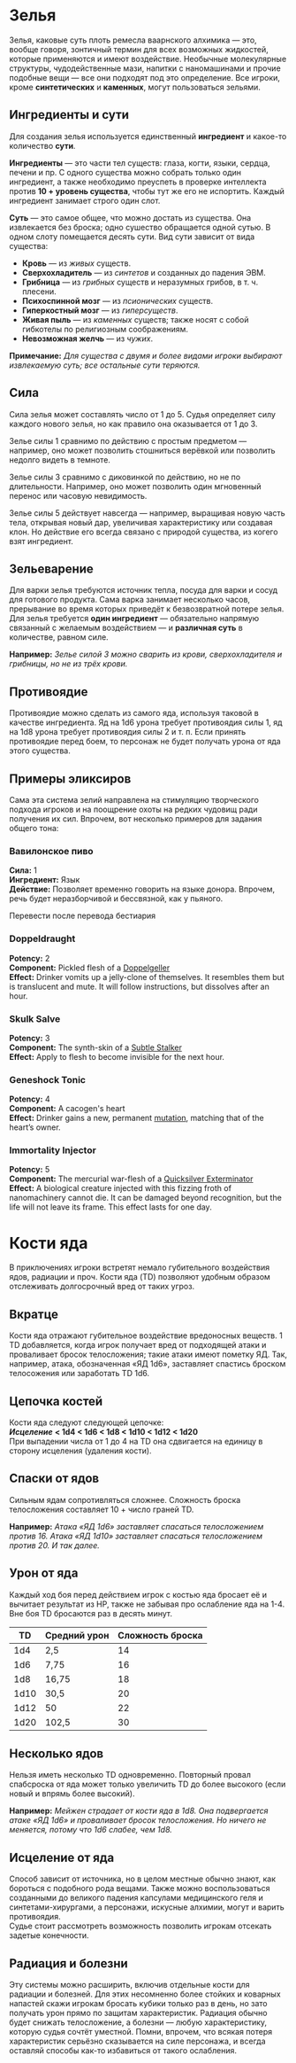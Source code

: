 # Зелья
Зелья, каковые суть плоть ремесла ваарнского алхимика — это, вообще говоря, зонтичный термин для всех возможных жидкостей, которые применяются и имеют воздействие. Необычные молекулярные структуры, чудодейственные мази, напитки с наномашинами и прочие подобные вещи — все они подходят под это определение. Все игроки, кроме **синтетических** и **каменных**, могут пользоваться зельями.

## Ингредиенты и сути
Для создания зелья используется единственный **ингредиент** и какое-то количество **сути**.

**Ингредиенты** — это части тел существ: глаза, когти, языки, сердца, печени и пр. С одного существа можно собрать только один ингредиент, а также необходимо преуспеть в проверке интеллекта против **10 + уровень существа**, чтобы тут же его не испортить. Каждый ингредиент занимает строго один слот.

**Суть** — это самое общее, что можно достать из существа. Она извлекается без броска; одно сушество обращается одной сутью. В одном слоту помещается десять сути. Вид сути зависит от вида существа:

- **Кровь** — из *живых* существ.
- **Сверхохладитель** — из *синтетов* и созданных до падения ЭВМ.
- **Грибница** — из *грибных* существ и неразумных грибов, в т. ч. плесени.
- **Психоспинной мозг** — из *псионических* существ.
- **Гиперкостный мозг** — из *гиперсуществ*.
- **Живая пыль** — из *каменных* существ; также носят с собой гибкотелы по религиозным соображениям.
- **Невозможная желчь** — из *чужих*.

**Примечание:** *Для существа с двумя и более видами игроки выбирают извлекаемую суть; все остальные сути теряются.*

## Сила
Сила зелья может составлять число от 1 до 5. Судья определяет силу каждого нового зелья, но как правило она оказывается от 1 до 3.

Зелье силы 1 сравнимо по действию с простым предметом — например, оно может позволить стошниться верёвкой или позволить недолго видеть в темноте.

Зелье силы 3 сравнимо с диковинкой по действию, но не по длительности. Например, оно может позволить один мгновенный перенос или часовую невидимость.

Зелье силы 5 действует навсегда — например, выращивая новую часть тела, открывая новый дар, увеличивая характеристику или создавая клон. Но действие его всегда связано с природой существа, из когего взят ингредиент.

## Зельеварение
Для варки зелья требуются источник тепла, посуда для варки и сосуд для готового продукта. Сама варка занимает несколько часов, прерывание во время которых приведёт к безвозвратной потере зелья.  
Для зелья требуется **один ингредиент** — обязательно напрямую связанный с желаемым воздействием — и **различная суть** в количестве, равном силе.

**Например:** *Зелье силой 3 можно сварить из крови, сверхохладителя и грибницы, но не из трёх крови.*

## Противоядие
Противоядие можно сделать из самого яда, используя таковой в качестве ингредиента. Яд на 1d6 урона требует противоядия силы 1, яд на 1d8 урона требует противоядия силы 2 и т. п. Если принять противоядие перед боем, то персонаж не будет получать урона от яда этого существа.

## Примеры эликсиров
Сама эта система зелий направлена на стимуляцию творческого подхода игроков и на поощрение охоты на редких чудовищ ради получения их сил. Впрочем, вот несколько примеров для задания общего тона:

### Вавилонское пиво
**Сила:** 1  
**Ингредиент:** Язык  
**Действие:** Позволяет временно говорить на языке донора. Впрочем, речь будет неразборчивой и бессвязной, как у пьяного.

Перевести после перевода бестиария

### Doppeldraught
**Potency:** 2  
**Component:** Pickled flesh of a [Doppelgeller](https://vaarn.github.io/#/bestiary?id=doppelgeller)  
**Effect:** Drinker vomits up a jelly-clone of themselves. It resembles them but is translucent and mute. It will follow instructions, but dissolves after an hour.

### Skulk Salve
**Potency:** 3  
**Component:** The synth-skin of a [Subtle Stalker](https://vaarn.github.io/#/bestiary?id=subtle-stalker)  
**Effect:** Apply to flesh to become invisible for the next hour.

### Geneshock Tonic
**Potency:** 4  
**Component:** A cacogen's heart  
**Effect:** Drinker gains a new, permanent [mutation](https://vaarn.github.io/#/ancestries?id=mutations), matching that of the heart’s owner.

### Immortality Injector
**Potency:** 5  
**Component:** The mercurial war-flesh of a [Quicksilver Exterminator](https://vaarn.github.io/#/bestiary?id=quicksilver-exterminator)  
**Effect:** A biological creature injected with this fizzing froth of nanomachinery cannot die. It can be damaged beyond recognition, but the life will not leave its frame. This effect lasts for one day.

# Кости яда
В приключениях игроки встретят немало губительного воздействия ядов, радиации и проч. Кости яда (TD) позволяют удобным образом отслеживать долгосрочный вред от таких угроз.

## Вкратце
Кости яда отражают губительное воздействие вредоносных веществ. 1 TD добавляется, когда игрок получает вред от подходящей атаки и проваливает бросок телосложения; такие атаки имеют пометку ЯД. Так, например, атака, обозначенная «ЯД 1d6», заставляет спастись броском телосожения или заработать TD 1d6.

## Цепочка костей
Кости яда следуют следующей цепочке:  
***Исцеление*** **< 1d4 < 1d6 < 1d8 < 1d10 < 1d12 < 1d20**  
При выпадении числа от 1 до 4 на TD она сдвигается на единицу в сторону исцеления (удаления кости).

## Спаски от ядов
Сильным ядам сопротивляться сложнее. Сложность броска телосложения составляет 10 + число граней TD.

**Например:** *Атака «ЯД 1d6» заставляет спасаться телосложением против 16. Атака «ЯД 1d10» заставляет спасаться телосложением против 20. И так далее.*

## Урон от яда
Каждый ход боя перед действием игрок с костью яда бросает её и вычитает результат из HP, также не забывая про ослабление яда на 1-4.  
Вне боя TD бросаются раз в десять минут.

| TD | Средний урон | Сложность броска |
|---|---|---|
|1d4|2,5| 14
|1d6|7,75| 16
|1d8|16,75| 18
|1d10|30,5| 20
|1d12|50| 22
|1d20|102,5| 30

## Несколько ядов
Нельзя иметь несколько TD одновременно. Повторный провал спабсроска от яда может только увеличить TD до более высокого (если новый и впрямь более высокий).

**Например:** *Мейжен страдает от кости яда в 1d8. Она подвергается атаке «ЯД 1d6» и проваливает бросок телосложения. Но ничего не меняется, потому что 1d6 слабее, чем 1d8.*

## Исцеление от яда
Способ зависит от источника, но в целом местные обычно знают, как бороться с подобного рода вещами. Также можно воспользоваться созданными до великого падения капсулами медицинского геля и синтетами-хирургами, а персонажи, искусные алхимии, могут и варить противоядия.  
Судье стоит рассмотреть возможность позволить игрокам отсекать задетые конечности.

## Радиация и болезни
Эту системы можно расширить, включив отдельные кости для радиации и болезней. Для этих несомненно более стойких и коварных напастей скажи игрокам бросать кубики только раз в день, но зато получать урон прямо по защитам характеристик. Радиация обычно будет снижать телосложение, а болезни — любую характеристику, которую судья сочтёт уместной. Помни, впрочем, что всякая потеря характеристик серьёзно сказывается на силе персонажа, и всегда оставляй способы как-то избавиться от такого ослабления.
